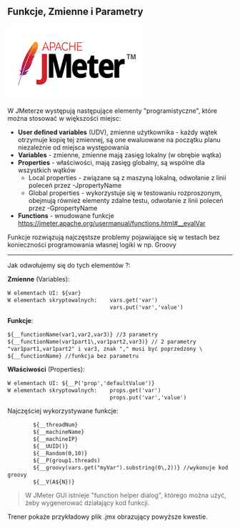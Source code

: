 ## Funkcje, Zmienne i Parametry

![groovy](../img/jmeter.png)

W JMeterze występują następujące elementy "programistyczne", które można stosować w większości miejsc:

   - **User defined variables** (UDV), zmienne użytkownika - każdy wątek otrzymuje kopię tej zmiennej, są one ewaluowane na początku planu niezależnie od miejsca występowania
   - **Variables** - zmienne, zmienne mają zasięg lokalny (w obrębie wątka)
   - **Properties** - właściwości, mają zasięg globalny, są wspólne dla wszystkich wątków
        - Local properties - związane są z maszyną lokalną, odwołanie z linii poleceń przez -JpropertyName
        - Global properties - wykorzystuje się w testowaniu rozproszonym, obejmują również elementy zdalne testu, odwołanie z linii poleceń przez -GpropertyName     
   - **Functions** - wnudowane funkcje https://jmeter.apache.org/usermanual/functions.html#__evalVar
 
 Funkcje rozwiązują najczęstsze problemy pojawiające się w testach bez konieczności programowania własnej logiki w np. Groovy
  
---

Jak odwołujemy się do tych elementów ?:

**Zmienne** (Variables):
    
    W elementach UI: ${var}
    W elementach skryptowalnych:    vars.get('var')
                                    vars.put('var','value') 
**Funkcje**:

    ${__functionName(var1,var2,var3)} //3 parametry
    ${__functionName(var1part1\,var1part2,var3)} // 2 parametry "var1part1,var1part2" i var3, znak "," musi być poprzedzony \
    ${__functionName} //funkcja bez parametru

**Właściwości** (Properties):

    W elementach UI: ${__P('prop','defaultValue')}
    W elementach skryptowalnych:    props.get('var')
                                    props.put('var','value') 
        
           
 Najczęściej wykorzystywane funkcje:
 
            ${__threadNum}
            ${__machineName}
            ${__machineIP}
            ${__UUID()}
            ${__Random(0,10)}
            ${__P(group1.threads)
            ${__groovy(vars.get("myVar").substring(0\,2))} //wykonuje kod groovy
            ${__V(A${N})}
 
 > W JMeter GUI istnieje "function helper dialog", którego można użyć, żeby wygenerować działający kod funkcji.
 
Trener pokaże przykładowy plik .jmx obrazujący powyższe kwestie.